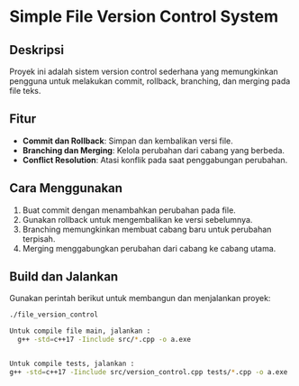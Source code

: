 # Simple File Version Control System

## Deskripsi
Proyek ini adalah sistem version control sederhana yang memungkinkan pengguna untuk melakukan commit, rollback, branching, dan merging pada file teks. 

## Fitur
- **Commit dan Rollback**: Simpan dan kembalikan versi file.
- **Branching dan Merging**: Kelola perubahan dari cabang yang berbeda.
- **Conflict Resolution**: Atasi konflik pada saat penggabungan perubahan.

## Cara Menggunakan
1. Buat commit dengan menambahkan perubahan pada file.
2. Gunakan rollback untuk mengembalikan ke versi sebelumnya.
3. Branching memungkinkan membuat cabang baru untuk perubahan terpisah.
4. Merging menggabungkan perubahan dari cabang ke cabang utama.

## Build dan Jalankan
Gunakan perintah berikut untuk membangun dan menjalankan proyek:
```bash
./file_version_control

Untuk compile file main, jalankan :
  g++ -std=c++17 -Iinclude src/*.cpp -o a.exe 


Untuk compile tests, jalankan :
g++ -std=c++17 -Iinclude src/version_control.cpp tests/*.cpp -o a.exe 
